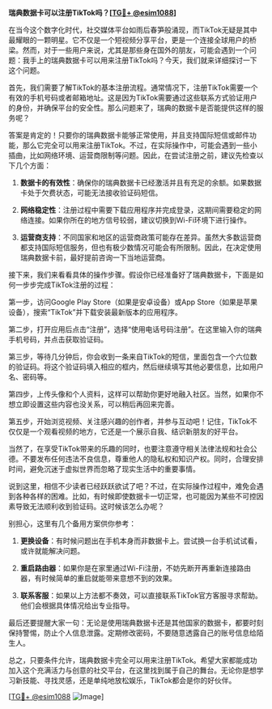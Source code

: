 **瑞典数据卡可以注册TikTok吗？[[TG💪+ @esim1088](https://t.me/s/esim1088)]**

在当今这个数字化时代，社交媒体平台如雨后春笋般涌现，而TikTok无疑是其中最耀眼的一颗明星。它不仅是一个短视频分享平台，更是一个连接全球用户的桥梁。然而，对于一些用户来说，尤其是那些身在国外的朋友，可能会遇到一个问题：我手上的瑞典数据卡可以用来注册TikTok吗？今天，我们就来详细探讨一下这个问题。

首先，我们需要了解TikTok的基本注册流程。通常情况下，注册TikTok需要一个有效的手机号码或者邮箱地址。这是因为TikTok需要通过这些联系方式验证用户的身份，并确保平台的安全性。那么问题来了，瑞典的数据卡是否能提供这样的服务呢？

答案是肯定的！只要你的瑞典数据卡能够正常使用，并且支持国际短信或邮件功能，那么它完全可以用来注册TikTok。不过，在实际操作中，可能会遇到一些小插曲，比如网络环境、运营商限制等问题。因此，在尝试注册之前，建议先检查以下几个方面：

1. **数据卡的有效性**：确保你的瑞典数据卡已经激活并且有充足的余额。如果数据卡处于欠费状态，可能无法接收验证码短信。
   
2. **网络稳定性**：注册过程中需要下载应用程序并完成登录，这期间需要稳定的网络连接。如果你所在的地方信号较弱，建议切换到Wi-Fi环境下进行操作。

3. **运营商支持**：不同国家和地区的运营商政策可能存在差异。虽然大多数运营商都支持国际短信服务，但也有极少数情况可能会有所限制。因此，在决定使用瑞典数据卡前，最好提前咨询一下当地运营商。

接下来，我们来看看具体的操作步骤。假设你已经准备好了瑞典数据卡，下面是如何一步步完成TikTok注册的过程：

第一步，访问Google Play Store（如果是安卓设备）或App Store（如果是苹果设备），搜索“TikTok”并下载安装最新版本的应用程序。

第二步，打开应用后点击“注册”，选择“使用电话号码注册”。在这里输入你的瑞典手机号码，并点击获取验证码。

第三步，等待几分钟后，你会收到一条来自TikTok的短信，里面包含一个六位数的验证码。将这个验证码填入相应的框内，然后继续填写其他必要信息，比如用户名、密码等。

第四步，上传头像和个人资料，这样可以帮助你更好地融入社区。当然，如果你不想立即设置这些内容也没关系，可以稍后再回来完善。

第五步，开始浏览视频、关注感兴趣的创作者，并参与互动吧！记住，TikTok不仅仅是一个观看视频的地方，它还是一个展示自我、结识新朋友的好平台。

当然了，在享受TikTok带来的乐趣的同时，也要注意遵守相关法律法规和社会公德。不要发布任何违法不良信息，尊重他人的隐私权和知识产权。同时，合理安排时间，避免沉迷于虚拟世界而忽略了现实生活中的重要事情。

说到这里，相信不少读者已经跃跃欲试了吧？不过，在实际操作过程中，难免会遇到各种各样的困难。比如，有时候即使数据卡一切正常，也可能因为某些不可控因素导致无法顺利收到验证码。这时候该怎么办呢？

别担心，这里有几个备用方案供你参考：

1. **更换设备**：有时候问题出在手机本身而非数据卡上。尝试换一台手机试试看，或许就能解决问题。

2. **重启路由器**：如果你是在家里通过Wi-Fi注册，不妨先断开再重新连接路由器，有时候简单的重启就能带来意想不到的效果。

3. **联系客服**：如果以上方法都不奏效，可以直接联系TikTok官方客服寻求帮助。他们会根据具体情况给出专业指导。

最后还要提醒大家一句：无论是使用瑞典数据卡还是其他国家的数据卡，都要时刻保持警惕，防止个人信息泄露。定期修改密码，不要随意透露自己的账号信息给陌生人。

总之，只要条件允许，瑞典数据卡完全可以用来注册TikTok。希望大家都能成功加入这个充满活力与创意的社交平台，在这里找到属于自己的舞台。无论你是想学习新技能、寻找灵感，还是单纯地放松娱乐，TikTok都会是你的好伙伴。

[[TG💪+ @esim1088](https://t.me/s/esim1088) ![Image](https://i.postimg.cc/4NQfJmqS/Snipaste-2025-05-13-00-14-12.png)]